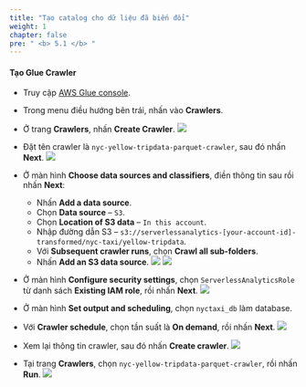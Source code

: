 ```yaml
---
title: "Tạo catalog cho dữ liệu đã biến đổi"
weight: 1
chapter: false
pre: " <b> 5.1 </b> "
---
```


#### Tạo Glue Crawler
- Truy cập [AWS Glue console](https://ap-southeast-1.console.aws.amazon.com/glue/home?region=ap-southeast-1#/v2/getting-started).
- Trong menu điều hướng bên trái, nhấn vào **Crawlers**.
- Ở trang **Crawlers**, nhấn **Create Crawler**.
![](../../images/5.enriching/1.png)

- Đặt tên crawler là `nyc-yellow-tripdata-parquet-crawler`, sau đó nhấn **Next**.
![](../../images/5.enriching/2.png)

- Ở màn hình **Choose data sources and classifiers**, điền thông tin sau rồi nhấn **Next**:
  - Nhấn **Add a data source**.
  - Chọn **Data source** – `S3`.
  - Chọn **Location of S3 data** – `In this account`.
  - Nhập đường dẫn S3 – `s3://serverlessanalytics-[your-account-id]-transformed/nyc-taxi/yellow-tripdata`.
  - Với **Subsequent crawler runs**, chọn **Crawl all sub-folders**.
  - Nhấn **Add an S3 data source**.
![](../../images/5.enriching/3.png)
![](../../images/5.enriching/4.png)

- Ở màn hình **Configure security settings**, chọn `ServerlessAnalyticsRole` từ danh sách **Existing IAM role**, rồi nhấn **Next**.
![](../../images/5.enriching/5.png)

- Ở màn hình **Set output and scheduling**, chọn `nyctaxi_db` làm database.
- Với **Crawler schedule**, chọn tần suất là **On demand**, rồi nhấn **Next**.
![](../../images/5.enriching/6.png)

- Xem lại thông tin crawler, sau đó nhấn **Create crawler**.
![](../../images/5.enriching/7.png)

- Tại trang **Crawlers**, chọn `nyc-yellow-tripdata-parquet-crawler`, rồi nhấn **Run**.
![](../../images/5.enriching/8.png)
